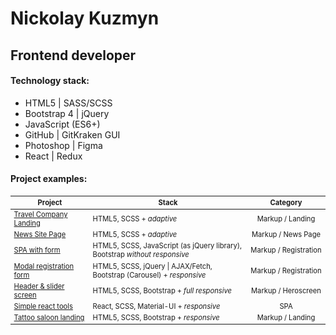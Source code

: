 # Nickolay Kuzmyn 
## Frontend developer

#### Technology stack:
<ul>
<li>HTML5 | SASS/SCSS</li>
<li>Bootstrap 4 | jQuery</li>
<li>JavaScript (ES6+)</li>
<li>GitHub | GitKraken GUI</li>
<li>Photoshop | Figma</li>
<li>React | Redux</li>
</ul>

#### Project examples:

<div class="w3-responsive">
<table style="font-size: 80%" width="100%" class="w3-table-all notranslate" id="myTable">
<thead>
<tr class="w3-white">
<th width="25%">Project</th>
<th width="50%">Stack</th>
<th width="25%">Category</th>
</tr>
</thead>
<tbody>
<tr>
<td><a href="https://n-icko.github.io/TravelCompanyLandingPage">Travel Company Landing</a></td>
<td>HTML5, SCSS + <em>adaptive</em></td>
<td align="center">Markup / Landing</td>
</tr>
<tr>
<td><a href="https://n-icko.github.io/testTask__News-site-markup/">News Site Page</a></td>
<td>HTML5, SCSS + <em>adaptive</em></td>
<td align="center">Markup / News Page</td>
</tr>
<tr>
<td><a href="https://n-icko.github.io/testTask__SPA-with-form/">SPA with form</a></td>
<td> HTML5, SCSS, JavaScript (as jQuery library), Bootstrap <em>without responsive </em></td>
<td align="center"> Markup / Registration</td>
</tr>
<tr>
<td><a href="https://n-icko.github.io/testTask__Modal-registration/"> Modal registration form</a></td>
<td> HTML5, SCSS, jQuery | AJAX/Fetch, Bootstrap (Carousel) + <em>responsive</em></td>
<td align="center"> Markup / Registration</td>
</tr>
<tr>
<td><a href="https://github.com/N-icko/testTask__Title-page"> Header & slider screen</a></td>
<td> HTML5, SCSS, Bootstrap + <em>full responsive</em></td>
<td align="center"> Markup / Heroscreen</td>
</tr>
<tr>
<td><a href="https://n-icko.github.io/react-tools/"> Simple react tools</a></td>
<td> React, SCSS, Material-UI + <em>responsive</em></td>
<td align="center"> SPA</td>
</tr>
<tr>
<td><a href="https://n-icko.github.io/testTask__TattooLandingPage/"> Tattoo saloon landing</a></td>
<td> HTML5, SCSS, Bootstrap + <em>responsive</em></td>
<td align="center"> Markup / Landing </td>
</tr>
</tbody>
</table>
</div>
